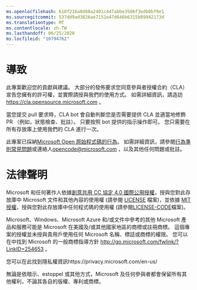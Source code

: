```yaml
---
ms.openlocfilehash: 618f216a0d88a2401c447abbe3586f3edb0bf9e1
ms.sourcegitcommit: 537dd9ad3826ae7151e47d646b6315b89942173d
ms.translationtype: MT
ms.contentlocale: zh-TW
ms.lasthandoff: 06/25/2020
ms.locfileid: "10794762"
---
```

# 導致

此專案歡迎您的貢獻與建議。  大部分的發佈要求您同意參與者授權合約（CLA）宣告您擁有的許可權，並實際請授與我們的使用方式。 如需詳細資訊，請造訪 https://cla.opensource.microsoft.com 。

當您提交 pull 要求時，CLA bot 會自動判斷您是否需要提供 CLA 並適當地修飾 PR （例如，狀態檢查、批註）。 只要按照 bot 提供的指示操作即可。 您只需要在所有存放庫上使用我們的 CLA 進行一次。

此專案已採納[Microsoft Open 原始程式碼的行為](https://opensource.microsoft.com/codeofconduct/)。
如需詳細資訊，請參閱[行為準則常見問題](https://opensource.microsoft.com/codeofconduct/faq/)或連絡人[opencode@microsoft.com](mailto:opencode@microsoft.com) ，以及其他任何問題或批註。

# 法律聲明

Microsoft 和任何著作人依據[創意共用 CC 協定 4.0 國際公用授權](https://creativecommons.org/licenses/by/4.0/legalcode)，授與您對此存放庫中 Microsoft 文件和其他內容的使用權 (請參閱 [LICENSE](LICENSE) 檔案)，並依據 [MIT 授權](https://opensource.org/licenses/MIT)，授與您對此存放庫中任何程式碼的使用權 (請參閱[LICENSE-CODE](LICENSE-CODE)檔案)。

Microsoft、Windows、Microsoft Azure 和/或文件中參考的其他 Microsoft 產品和服務可能是 Microsoft 在美國及/或其他國家地區的商標或註冊商標。
這個專案的授權並未授與貴用戶使用任何 Microsoft 名稱、標誌或商標的權限。
您可以在中找到 Microsoft 的一般商標指導方針 http://go.microsoft.com/fwlink/?LinkID=254653 。

您可以在此找到隱私權資訊https://privacy.microsoft.com/en-us/

無論是依暗示、estoppel 或其他方式，Microsoft 及任何參與者都會保留所有其他權利，不論其各自的版權、專利或商標。
